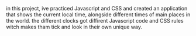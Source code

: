 in this project, ive practiced Javascript and CSS
and created an application that shows the current local time,
alongside different times of main places in the world.
the different clocks got diffirent Javascript code and CSS rules
witch makes tham tick and look in their own unique way.
